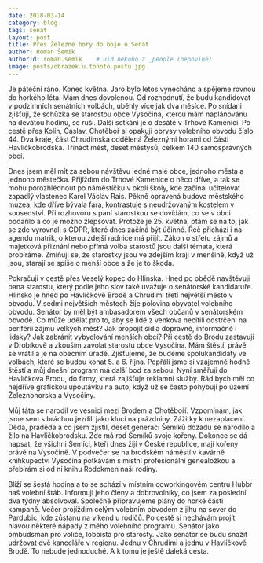 ```yaml
---
date: 2018-03-14
category: blog
tags: senat
layout: post
title: Přes Železné hory do boje o Senát
author: Roman Šemík
authorId: roman.semik    # uid nekoho z _people (nepoviné)
image: posts/obrazek.u.tohoto.postu.jpg
---
```


Je páteční ráno. Konec května. Jaro bylo letos vynecháno a spějeme rovnou do horkého léta. Mám dnes dovolenou. Od rozhodnutí, že budu kandidovat v podzimních senátních volbách, uběhly více jak dva měsíce. Po snídani zjišťuji, že schůzka se starostou obce Vysočina, kterou mám naplánovánu na devátou hodinu, se ruší. Další setkání je o desáté v Trhové Kamenici. Po cestě přes Kolín, Čáslav, Chotěboř si opakuji obrysy volebního obvodu číslo 44. Dva kraje, část Chrudimska oddělená Železnými horami od části Havlíčkobrodska. Třináct měst, deset městysů, celkem 140 samosprávných obcí.

Dnes jsem měl mít za sebou návštěvu jedné malé obce, jednoho města a jednoho městečka. Přijíždím do Trhové Kamenice o něco dříve, a tak se mohu porozhlédnout po náměstíčku v okolí školy, kde začínal učitelovat zapadlý vlastenec Karel Václav Rais. Pěkně opravená budova městského muzea, kde dříve bývala fara, kontrastuje s neudržovaným kostelem v sousedství. Při rozhovoru s paní starostkou se dovídám, co se v obci podařilo a co je možno zlepšovat. Protože je 25. května, ptám se na to, jak se zde vyrovnali s GDPR, které dnes začíná být účinné. Řeč přichází i na agendu matrik, o kterou zdejší radnice má přijít. Zákon o střetu zájmů a majetková přiznání nebo přímá volba starostů jsou další témata, která probíráme. Zmiňuji se, že starostky jsou ve zdejším kraji v menšině, když už jsou, starají se spíše o menší obce a že je to škoda.

Pokračuji v cestě přes Veselý kopec do Hlinska. Hned po obědě navštěvuji pana starostu, který podle jeho slov také uvažuje o senátorské kandidatuře. Hlinsko je hned po Havlíčkově Brodě a Chrudimi třetí největší město v obvodu. V sedmi největších městech žije polovina obyvatel volebního obvodu. Senátor by měl být ambasadorem všech občanů v senátorském obvodě. Co může udělat pro to, aby se lidé z venkova necítili odstrčeni na periférii zájmu velkých měst? Jak propojit sídla dopravně, informačně i lidsky? Jak zabránit vybydlování menších obcí?
Při cestě do Brodu zastavuji v Drobíkově a zkouším zavolat starostu obce Vysočina. Mám štěstí, právě se vrátil a je na obecním úřadě. Zjišťujeme, že budeme spolukandidáty ve volbách, které se budou konat 5. a 6. října. Popřáli jsme si vzájemně hodně štěstí a můj dnešní program má další bod za sebou. Nyní směřuji do Havlíčkova Brodu, do firmy, která zajišťuje reklamní služby. Rád bych měl co nejdříve grafickou upoutávku na auto, když už se často pohybuji po území Železnohorska a Vysočiny.

Můj táta se narodil ve vesnici mezi Brodem a Chotěboří. Vzpomínám, jak jsme sem s bráchou jezdili jako kluci na prázdniny. Zážitky k nezaplacení. Děda, praděda a co jsem zjistil, deset generací Šemíků dozadu se narodilo a žilo na Havlíčkobrodsku. Zde má rod Šemíků svoje kořeny. Dokonce se dá napsat, že všichni Šemíci, kteří dnes žijí v České republice, mají kořeny právě na Vysočině. V podvečer se na brodském náměstí v kavárně knihkupectví Vysočina potkávám s místní profesionální genealožkou a přebírám si od ní knihu Rodokmen naší rodiny.

Blíží se šestá hodina a to se schází v místním coworkingovém centru Hubbr naš volební štáb. Informuji jeho členy a dobrovolníky, co jsem za poslední dva týdny absolvoval. Společně připravujeme plány do horké části kampaně. Večer projíždím celým volebním obvodem z jihu na sever do Pardubic, kde zůstanu na víkend u rodičů. Po cestě si nechávám projít hlavou některé nápady z mého volebního programu. Senátor jako ombudsman pro voliče, lobbista pro starosty. Jako senátor se budu snažit udržovat dvě kanceláře v regionu. Jednu v Chrudimi a jednu v Havlíčkově Brodě. To nebude jednoduché. A k tomu je ještě daleká cesta.
